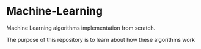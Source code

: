 # Machine-Learning
Machine Learning algorithms implementation from scratch. 

The purpose of this repository is to learn about how these algorithms work
